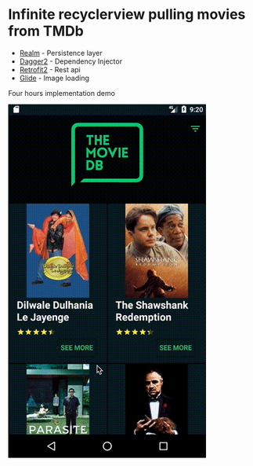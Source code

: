 # Infinite recyclerview pulling movies from TMDb

* [Realm](https://realm.io/blog/realm-for-android/) - Persistence layer
* [Dagger2](https://github.com/google/dagger) - Dependency Injector
* [Retrofit2](https://square.github.io/retrofit/) - Rest api
* [Glide](https://github.com/bumptech/glide) - Image loading

Four hours implementation demo

![Demo](tmdb.gif)

